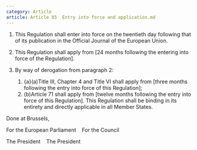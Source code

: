 ```yaml
---
category: Article
article: Article 85  Entry into force and application.md
---
```


1. This Regulation shall enter into force on the twentieth day following that of its publication in the Official Journal of the European Union.

2. This Regulation shall apply from [24 months following the entering into force of the Regulation].

3. By way of derogation from paragraph 2:

	1. {a}(a)Title III, Chapter 4 and Title VI shall apply from [three months following the entry into force of this Regulation];
	2. (b)Article 71 shall apply from [twelve months following the entry into force of this Regulation].
	This Regulation shall be binding in its entirety and directly applicable in all Member States.

Done at Brussels,

For the European Parliament    For the Council

The President    The President